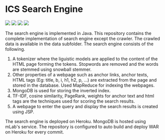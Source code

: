 # ICS Search Engine

[![][travis img]][travis]
[![][coverage img]][coverage]
[![][sonar img]][sonar]
[![][lines img]][lines]

[travis]:https://travis-ci.org/vivekpn/ICS_Search_Engine/builds
[travis img]:https://api.travis-ci.org/vivekpn/ICS_Search_Engine.png
[coverage]:http://codecov.io/github/vivekpn/ICS_Search_Engine?branch=master
[coverage img]:http://codecov.io/github/vivekpn/ICS_Search_Engine/coverage.svg?branch=master
[sonar]:https://sonarqube.com/dashboard?id=com.project%3Aics-search-engine
[sonar img]:https://sonarqube.com/api/badges/measure?key=com.project:ics-search-engine&metric=sqale_debt_ratio
[lines]:https://sonarqube.com/component_measures/metric/ncloc/list?id=com.project%3Aics-search-engine
[lines img]:https://sonarqube.com/api/badges/measure?key=com.project:ics-search-engine&metric=ncloc

The search engine is implemented in Java. This repository contains the complete implementation of search engine except the crawler. The crawled data is available in the data subfolder. The search engine consists of the following.
1) A tokenizer where the liguistic models are applied to the content of the HTML page forming the tokens. Stopwords are removed and the words are stemmed using snowball stemmer.
2) Other properties of a webpage such as anchor links, anchor texts, HTML tags (Eg: title, b, i, h1, h2, p, ...) are extracted from the page and stored in the database. Used MapReduce for indexing the webpages.
3) MongoDB is used for storing the inverted index.
4) TF-IDF, cosine similarity, PageRank, weights for anchor text and html tags are the techniques used for scoring the search results.
5) A webpage to enter the query and display the search results is created using JSP.

The search engine is deployed on Heroku. MongoDB is hosted using mLab's service. The repository is configured to auto build and deploy WAR on Heroku for every commit. 
